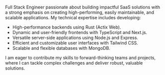 Full Stack Engineer passionate about building impactful SaaS solutions with a strong emphasis on creating high-performing, easily maintainable, and scalable applications. My technical expertise includes developing:

* High-performance backends using Rust (Actix Web).
* Dynamic and user-friendly frontends with TypeScript and Next.js.
* Versatile server-side applications using Node.js and Express.
* Efficient and customizable user interfaces with Tailwind CSS.
* Scalable and flexible databases with MongoDB.

I am eager to contribute my skills to forward-thinking teams and projects, where I can tackle complex challenges and deliver robust, valuable solutions.
